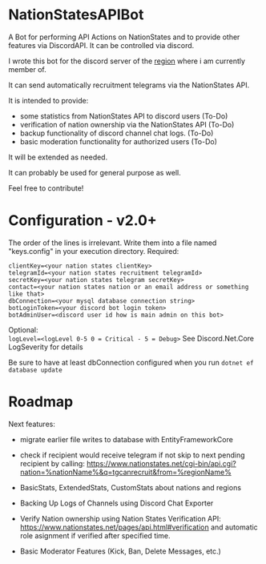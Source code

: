 # NationStatesAPIBot
A Bot for performing API Actions on NationStates and to provide other features via DiscordAPI. It can be controlled via discord.

I wrote this bot for the discord server of the [region](https://www.nationstates.net/region=the_free_nations_region "The Free Nations Region") where i am currently member of. 

It can send automatically recruitment telegrams via the NationStates API.

It is intended to provide:
  - some statistics from NationStates API to discord users (To-Do)
  - verification of nation ownership via the NationStates API (To-Do)
  - backup functionality of discord channel chat logs. (To-Do)
  - basic moderation functionality for authorized users (To-Do)
  
It will be extended as needed.

It can probably be used for general purpose as well.

Feel free to contribute!

# Configuration - v2.0+

The order of the lines is irrelevant. Write them into a file named "keys.config" in your execution directory.
Required:

`clientKey=<your nation states clientKey>`  
`telegramId=<your nation states recruitment telegramId>`  
`secretKey=<your nation states telegram secretKey>`  
`contact=<your nation states nation or an email address or something like that>`  
`dbConnection=<your mysql database connection string>`  
`botLoginToken=<your discord bot login token>`  
`botAdminUser=<discord user id how is main admin on this bot>`  
  
Optional:  
`logLevel=<logLevel 0-5 0 = Critical - 5 = Debug>`
See Discord.Net.Core LogSeverity for details

Be sure to have at least dbConnection configured when you run `dotnet ef database update`

# Roadmap

Next features:
- migrate earlier file writes to database with EntityFrameworkCore

- check if recipient would receive telegram if not skip to next pending recipient by calling:
https://www.nationstates.net/cgi-bin/api.cgi?nation=%nationName%&q=tgcanrecruit&from=%regionName%

- BasicStats, ExtendedStats, CustomStats about nations and regions

- Backing Up Logs of Channels using Discord Chat Exporter

- Verify Nation ownership using Nation States Verification API: https://www.nationstates.net/pages/api.html#verification and automatic role asignment if verified after specified time.

- Basic Moderator Features (Kick, Ban, Delete Messages, etc.)
